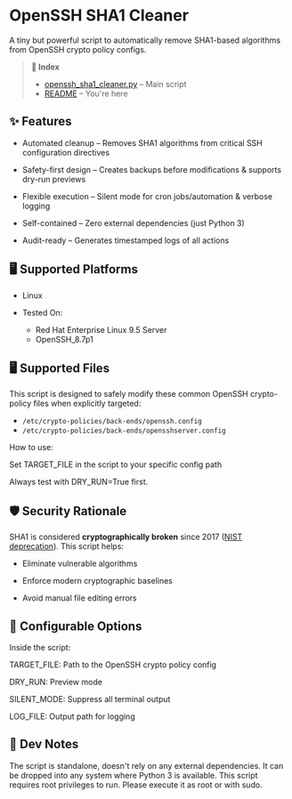  # OpenSSH SHA1 Cleaner 

A tiny but powerful script to automatically remove SHA1-based algorithms from OpenSSH crypto policy configs.

> **📄 Index**
>
> - [openssh_sha1_cleaner.py](../../scripting/linux/openssh_sha1_cleaner.py) – Main script
> - [README](./README.md) – You're here


## ✨ Features

- Automated cleanup – Removes SHA1 algorithms from critical SSH configuration directives

- Safety-first design – Creates backups before modifications & supports dry-run previews

- Flexible execution – Silent mode for cron jobs/automation & verbose logging

- Self-contained – Zero external dependencies (just Python 3)

- Audit-ready – Generates timestamped logs of all actions

## 🖥 Supported Platforms

- Linux

- Tested On:

    - Red Hat Enterprise Linux 9.5 Server
    - OpenSSH_8.7p1

## 🖥 Supported Files

This script is designed to safely modify these common OpenSSH crypto-policy files when explicitly targeted:

- `/etc/crypto-policies/back-ends/openssh.config` 
- `/etc/crypto-policies/back-ends/opensshserver.config` 

How to use:

Set TARGET_FILE in the script to your specific config path

Always test with DRY_RUN=True first.

## 🛡 Security Rationale  

 SHA1 is considered **cryptographically broken** since 2017 ([NIST deprecation](https://csrc.nist.gov/Projects/Hash-Functions/NIST-Policy-on-Hash-Functions)). This script helps:  

- Eliminate vulnerable algorithms

- Enforce modern cryptographic baselines

- Avoid manual file editing errors

## 🔧 Configurable Options
Inside the script:

TARGET_FILE: Path to the OpenSSH crypto policy config

DRY_RUN: Preview mode

SILENT_MODE: Suppress all terminal output

LOG_FILE: Output path for logging

## 🧠 Dev Notes
The script is standalone, doesn't rely on any external dependencies. It can be dropped into any system where Python 3 is available. This script requires root privileges to run. Please execute it as root or with sudo.